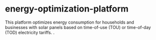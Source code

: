 # energy-optimization-platform
This platform optimizes energy consumption for households and businesses with solar panels based on time-of-use (TOU) or time-of-day (TOD) electricity tariffs. .
